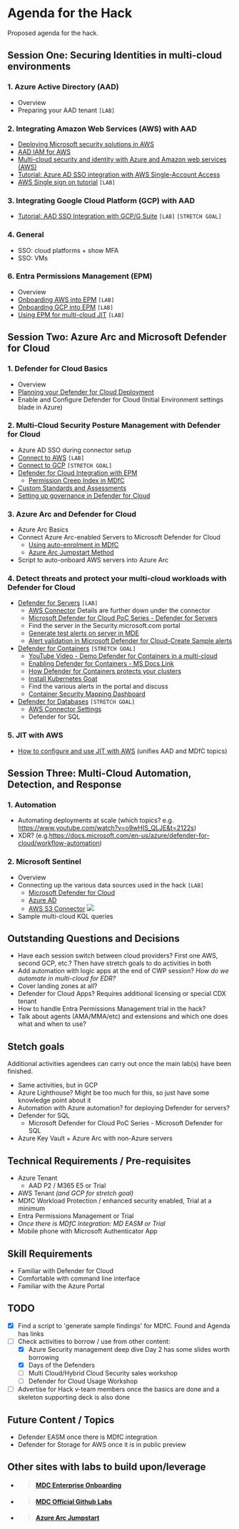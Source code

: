 # Agenda for the Hack
Proposed agenda for the hack.

## Session One: Securing Identities in multi-cloud environments
### 1. Azure Active Directory (AAD)
 - Overview
 - Preparing your AAD tenant `[LAB]`
### 2. Integrating Amazon Web Services (AWS) with AAD
 - [Deploying Microsoft security solutions in AWS](https://docs.microsoft.com/en-us/azure/architecture/reference-architectures/aws/aws-azure-security-solutions)
 - [AAD IAM for AWS](https://docs.microsoft.com/en-us/azure/architecture/reference-architectures/aws/aws-azure-ad-security)
 - [Multi-cloud security and identity with Azure and Amazon web services (AWS)](https://docs.microsoft.com/en-us/azure/architecture/aws-professional/security-identity)
 - [Tutorial: Azure AD SSO integration with AWS Single-Account Access](https://docs.microsoft.com/en-us/azure/active-directory/saas-apps/amazon-web-service-tutorial)
 - [AWS Single sign on tutorial](https://docs.microsoft.com/en-us/azure/active-directory/saas-apps/aws-single-sign-on-provisioning-tutorial?source=recommendations) `[LAB]`
### 3. Integrating Google Cloud Platform (GCP) with AAD
 - [Tutorial: AAD SSO Integration with GCP/G Suite](https://docs.microsoft.com/en-us/azure/active-directory/saas-apps/google-apps-tutorial) `[LAB]` `[STRETCH GOAL]`
 
### 4. General
 - SSO: cloud platforms + show MFA
 - SSO: VMs

### 6.  Entra Permissions Management (EPM)
 - Overview
 - [Onboarding AWS into EPM](https://docs.microsoft.com/en-us/azure/active-directory/cloud-infrastructure-entitlement-management/onboard-aws) `[LAB]`
 - [Onboarding GCP into EPM](https://docs.microsoft.com/en-us/azure/active-directory/cloud-infrastructure-entitlement-management/onboard-gcp) `[LAB]`
 - [Using EPM for multi-cloud JIT](https://learn.microsoft.com/en-us/azure/active-directory/cloud-infrastructure-entitlement-management/faqs#what-is-the-difference-between-permissions-on-demand-and-just-in-time-access) `[LAB]`

## Session Two: Azure Arc and Microsoft Defender for Cloud
### 1. Defender for Cloud Basics
 - Overview
 - [Planning your Defender for Cloud Deployment](https://docs.microsoft.com/en-us/azure/defender-for-cloud/security-center-planning-and-operations-guide)
 - Enable and Configure Defender for Cloud (Initial Environment settings blade in Azure)

### 2. Multi-Cloud Security Posture Management with Defender for Cloud
  - Azure AD SSO during connector setup
 - [Connect to AWS](https://docs.microsoft.com/en-us/azure/defender-for-cloud/quickstart-onboard-aws) `[LAB]`
 - [Connect to GCP](https://docs.microsoft.com/en-us/azure/defender-for-cloud/quickstart-onboard-gcp) `[STRETCH GOAL]`
 - [Defender for Cloud Integration with EPM](https://www.youtube.com/watch?v=dasixjOOldk)
   - [Permission Creep Index in MDfC](https://docs.microsoft.com/en-us/azure/defender-for-cloud/other-threat-protections#entra-permission-management-formerly-cloudknox)
 - [Custom Standards and Assessments](https://techcommunity.microsoft.com/t5/microsoft-defender-for-cloud/custom-assessments-and-standards-in-microsoft-defender-for-cloud/ba-p/3066575)
 - [Setting up governance in Defender for Cloud](https://docs.microsoft.com/en-us/azure/defender-for-cloud/governance-rules)

### 3. Azure Arc and Defender for Cloud
 - Azure Arc Basics
 - Connect Azure Arc-enabled Servers to Microsoft Defender for Cloud
   - [Using auto-enrolment in MDfC](https://docs.microsoft.com/en-gb/azure/defender-for-cloud/enable-data-collection?WT.mc_id=Portal-Microsoft_Azure_Security&tabs=autoprovision-feature)
   - [Azure Arc Jumpstart Method](https://azurearcjumpstart.io/azure_arc_jumpstart/azure_arc_servers/day2/arc_defender/#connect-azure-arc-enabled-servers-to-microsoft-defender-for-cloud)
 - Script to auto-onboard AWS servers into Azure Arc
### 4. Detect threats and protect your multi-cloud workloads with Defender for Cloud
 - [Defender for Servers](https://docs.microsoft.com/en-us/azure/defender-for-cloud/defender-for-servers-introduction) `[LAB]`
   - [AWS Connector](https://docs.microsoft.com/en-us/azure/defender-for-cloud/quickstart-onboard-aws?pivots=env-settings#prerequisites) Details are further down under the connector
   - [Microsoft Defender for Cloud PoC Series - Defender for Servers](https://techcommunity.microsoft.com/t5/microsoft-defender-for-cloud/microsoft-defender-for-cloud-poc-series-defender-for-servers/ba-p/2767508)
   - Find the server in the Security.microsoft.com portal
   - [Generate test alerts on server in MDE](https://docs.microsoft.com/en-us/azure/defender-for-cloud/integration-defender-for-endpoint?tabs=windows#send-a-test-alert)
   - [Alert validation in Microsoft Defender for Cloud-Create Sample alerts](https://docs.microsoft.com/en-us/azure/defender-for-cloud/alert-validation#generate-sample-security-alerts)
 - [Defender for Containers](https://docs.microsoft.com/en-us/azure/defender-for-cloud/defender-for-containers-introduction) `[STRETCH GOAL]`
   - [YouTube Video - Demo Defender for Containers in a multi-cloud](https://www.youtube.com/watch?v=62_Cj6yseno)
   - [Enabling Defender for Containers - MS Docs Link](https://docs.microsoft.com/en-us/azure/defender-for-cloud/defender-for-containers-enable?tabs=aks-deploy-portal%2Ck8s-deploy-asc%2Ck8s-verify-asc%2Ck8s-remove-arc%2Caks-removeprofile-api&pivots=defender-for-container-eks)
   - [How Defender for Containers protects your clusters](https://guillaumeben.xyz/defender-containers.html)
   - [Install Kubernetes Goat](https://madhuakula.com/kubernetes-goat/docs/)
   - Find the various alerts in the portal and discuss
   - [Container Security Mapping Dashboard](https://techcommunity.microsoft.com/t5/microsoft-defender-for-cloud/containers-security-mapping-dashboard/ba-p/3601580)
 - [Defender for Databases]() `[STRETCH GOAL]`
   - [AWS Connector Settings](https://docs.microsoft.com/en-us/azure/defender-for-cloud/quickstart-onboard-aws?pivots=env-settings#prerequisites)
   - Defender for SQL

### 5. JIT with AWS
 - [How to configure and use JIT with AWS](https://docs.microsoft.com/en-us/azure/defender-for-cloud/just-in-time-access-overview?tabs=defender-for-container-arch-eks#what-permissions-are-needed-to-configure-and-use-jit) (unifies AAD and MDfC topics)

## Session Three: Multi-Cloud Automation, Detection, and Response
### 1. Automation
 - Automating deployments at scale (which topics? e.g. https://www.youtube.com/watch?v=o9wHIS_QLJE&t=2122s)
 - XDR? (e.g.https://docs.microsoft.com/en-us/azure/defender-for-cloud/workflow-automation)
### 2. Microsoft Sentinel
 - Overview
 - Connecting up the various data sources used in the hack `[LAB]`
   - [Microsoft Defender for Cloud](https://docs.microsoft.com/en-us/azure/sentinel/connect-defender-for-cloud)
   - [Azure AD](https://docs.microsoft.com/en-us/azure/sentinel/connect-azure-active-directory)
   - [AWS S3 Connector](https://docs.microsoft.com/en-us/azure/sentinel/connect-aws?tabs=s3) [![](https://img.shields.io/badge/-STRETCH%20GOAL-important?style=flat)](#stetch-goals)
 - Sample multi-cloud KQL queries

## Outstanding Questions and Decisions
 - Have each session switch between cloud providers? First one AWS, second GCP, etc.? Then have stretch goals to do activities in both 
 - Add automation with logic apps at the end of CWP session? *How do we automate in multi-cloud for EDR?*
 - Cover landing zones at all?
 - Defender for Cloud Apps? Requires additional licensing or special CDX tenant
 - How to handle Entra Permissions Management trial in the hack? 
 - Talk about agents (AMA/MMA/etc) and extensions and which one does what and when to use?

## Stetch goals
Additional activities agendees can carry out once the main lab(s) have been finished.
 - Same activities, but in GCP
 - Azure Lighthouse? Might be too much for this, so just have  some knowledge point about it
 - Automation with Azure automation? for deploying Defender for servers?
 - Defender for SQL
   - Microsoft Defender for Cloud PoC Series - Microsoft Defender for SQL
 - Azure Key Vault + Azure Arc with non-Azure servers

 ## Technical Requirements / Pre-requisites
 - Azure Tenant
   - AAD P2 / M365 E5 or Trial
 - AWS Tenant *(and GCP for stretch goal)*
 - MDfC Workload Protection / enhanced security enabled, Trial at a minimum
 - Entra Permissions Management or Trial
 - *Once there is MDfC Integration: MD EASM or Trial*
 - Mobile phone with Microsoft Authenticator App

 ## Skill Requirements
 - Familiar with Defender for Cloud
 - Comfortable with command line interface
 - Familiar with the Azure Portal

## TODO
 - [x] Find a script to 'generate sample findings' for MDfC. Found and Agenda has links
 - [ ] Check activities to borrow / use from other content:
   - [x] Azure Security management deep dive Day 2 has some slides worth borrowing
   - [x] Days of the Defenders
   - [ ] Multi Cloud/Hybrid Cloud Security sales workshop
   - [ ] Defender for Cloud Usage Workshop
 - [ ] Advertise for Hack v-team members once the basics are done and a skeleton supporting deck is also done

## Future Content / Topics
 - Defender EASM once there is MDfC integration
 - Defender for Storage for AWS once it is in public preview

## Other sites with labs to build upon/leverage
 - > #### [MDC Enterprise Onboarding](https://github.com/Azure/Microsoft-Defender-for-Cloud/tree/main/Onboarding)
 - > #### [MDC Official Github Labs](https://github.com/Azure/Microsoft-Defender-for-Cloud/tree/main/Labs)
 - > #### [Azure Arc Jumpstart](https://azurearcjumpstart.io/azure_arc_jumpstart/azure_arc_servers/day2/arc_defender/#connect-azure-arc-enabled-servers-to-microsoft-defender-for-cloud)
